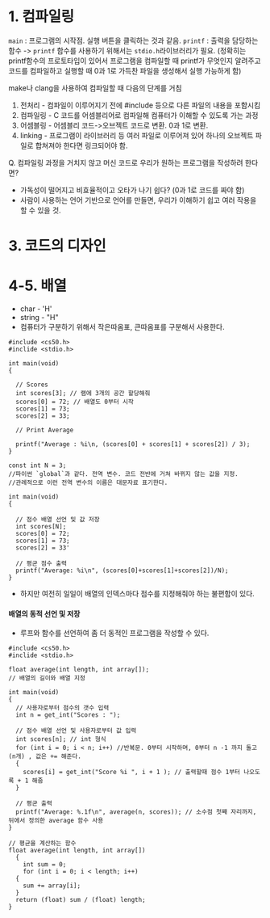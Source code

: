 # 1. 컴파일링

`main` : 프로그램의 시작점. 실행 버튼을 클릭하는 것과 같음.
`printf` : 출력을 담당하는 함수
-> `printf` 함수를 사용하기 위해서는 `stdio.h`라이브러리가 필요. (정확히는 printf함수의 프로토타입이 있어서 프로그램을 컴파일할 때 printf가 무엇인지 알려주고 코드를 컴파일하고 실행할 때 0과 1로 가득찬 파일을 생성해서 실행 가능하게 함)

make나 clang을 사용하여 컴파일할 때 다음의 단계를 거침
1. 전처리 - 컴파일이 이루어지기 전에 #include 등으로 다른 파일의 내용을 포함시킴
2. 컴파일링 - C 코드를 어셈블리어로 컴파일해 컴퓨터가 이해할 수 있도록 가는 과정
3. 어셈블링 - 어셈블리 코드->오브젝트 코드로 변환. 0과 1로 변환.
4. linking - 프로그램이 라이브러리 등 여러 파일로 이루어져 있어 하나의 오브젝트 파일로 합쳐져야 한다면 링크되어야 함.

Q. 컴파일링 과정을 거치지 않고 머신 코드로 우리가 원하는 프로그램을 작성하려 한다면?
- 가독성이 떨어지고 비효율적이고 오타가 나기 쉽다? (0과 1로 코드를 짜야 함)
- 사람이 사용하는 언어 기반으로 언어를 만들면, 우리가 이해하기 쉽고 여러 작용을 할 수 있을 것.

# 3.  코드의 디자인

# 4-5. 배열
- char - 'H'
- string - "H"
- 컴퓨터가 구분하기 위해서 작은따옴표, 큰따옴표를 구분해서 사용한다.

```
#include <cs50.h>
#inclide <stdio.h>

int main(void)
{

  // Scores
  int scores[3]; // 램에 3개의 공간 할당해줘
  scores[0] = 72; // 배열도 0부터 시작  
  scores[1] = 73;
  scores[2] = 33;

  // Print Average

  printf("Average : %i\n, (scores[0] + scores[1] + scores[2]) / 3);
}
```
```
const int N = 3;
//파이썬 `global`과 같다. 전역 변수. 코드 전반에 거쳐 바뀌지 않는 값을 지정.
//관례적으로 이런 전역 변수의 이름은 대문자료 표기한다.

int main(void)
{

  // 점수 배열 선언 및 값 저장
  int scores[N];
  scores[0] = 72;
  scores[1] = 73;
  scores[2] = 33'

  // 평균 점수 출력
  printf("Average: %i\n", (scores[0]+scores[1]+scores[2])/N);
}
```
- 하지만 여전히 일일이 배열의 인덱스마다 점수를 지정해줘야 하는 불편함이 있다.

#### 배열의 동적 선언 및 저장
- 루프와 함수를 선언하여 좀 더 동적인 프로그램을 작성할 수 있다.
```
#include <cs50.h>
#inclide <stdio.h>

float average(int length, int array[]);
// 배열의 길이와 배열 지정

int main(void)
{
  // 사용자로부터 점수의 갯수 입력
  int n = get_int("Scores : ");

  // 점수 배열 선언 및 사용자로부터 값 입력
  int scores[n]; // int 형식
  for (int i = 0; i < n; i++) //반복문. 0부터 시작하며, 0부터 n -1 까지 돌고(n개) , 값은 += 해준다.
  {
    scores[i] = get_int("Score %i ", i + 1 ); // 출력할때 점수 1부터 나오도록 + 1 해줌
  }

  // 평균 출력
  printf("Average: %.1f\n", average(n, scores)); // 소수점 첫째 자리까지, 뒤에서 정의한 average 함수 사용
}

// 평균을 계산하는 함수
float average(int length, int array[])
  {
    int sum = 0;
    for (int i = 0; i < length; i++)
  {
    sum += array[i];
  }
  return (float) sum / (float) length;
}
```

